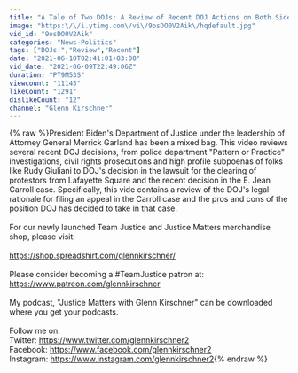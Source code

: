 ```yaml
---
title: "A Tale of Two DOJs: A Review of Recent DOJ Actions on Both Sides of the Justice Ledger"
image: "https:\/\/i.ytimg.com\/vi\/9osDO0V2Aik\/hqdefault.jpg"
vid_id: "9osDO0V2Aik"
categories: "News-Politics"
tags: ["DOJs:","Review","Recent"]
date: "2021-06-10T02:41:01+03:00"
vid_date: "2021-06-09T22:49:06Z"
duration: "PT9M53S"
viewcount: "11145"
likeCount: "1291"
dislikeCount: "12"
channel: "Glenn Kirschner"
---
```

{% raw %}President Biden's Department of Justice under the leadership of Attorney General Merrick Garland has been a mixed bag. This video reviews several recent DOJ decisions, from police department &quot;Pattern or Practice&quot; investigations, civil rights prosecutions and high profile subpoenas of folks like Rudy Giuliani to DOJ's decision in the lawsuit for the clearing of protestors from Lafayette Square and the recent decision in the E. Jean Carroll case. Specifically, this vide contains a review of the DOJ's legal rationale for filing an appeal in the Carroll case and the pros and cons of the position DOJ has decided to take in that case. <br /><br />For our newly launched Team Justice and Justice Matters merchandise shop, please visit: <br /><br /><a rel="nofollow" target="blank" href="https://shop.spreadshirt.com/glennkirschner/">https://shop.spreadshirt.com/glennkirschner/</a><br /><br />Please consider becoming a #TeamJustice patron at:  <a rel="nofollow" target="blank" href="https://www.patreon.com/glennkirschner">https://www.patreon.com/glennkirschner</a><br /><br />My podcast, &quot;Justice Matters with Glenn Kirschner&quot; can be downloaded where you get your podcasts.<br /><br />Follow me on:<br />Twitter:  <a rel="nofollow" target="blank" href="https://www.twitter.com/glennkirschner2">https://www.twitter.com/glennkirschner2</a> <br />Facebook: <a rel="nofollow" target="blank" href="https://www.facebook.com/glennkirschner2">https://www.facebook.com/glennkirschner2</a><br />Instagram: <a rel="nofollow" target="blank" href="https://www.instagram.com/glennkirschner2">https://www.instagram.com/glennkirschner2</a>{% endraw %}
